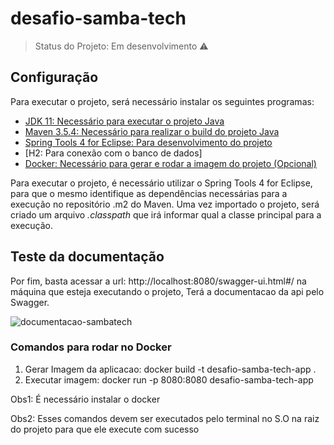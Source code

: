 # desafio-samba-tech

> Status do Projeto: Em desenvolvimento :warning:

## Configuração

Para executar o projeto, será necessário instalar os seguintes programas:

- [JDK 11: Necessário para executar o projeto Java](https://www.oracle.com/java/technologies/javase-jdk11-downloads.html)
- [Maven 3.5.4: Necessário para realizar o build do projeto Java](https://maven.apache.org/docs/3.5.4/release-notes.html)
- [Spring Tools 4 for Eclipse: Para desenvolvimento do projeto](https://spring.io/tools)
- [H2: Para conexão com o banco de dados]
- [Docker: Necessário para gerar e rodar a imagem do projeto (Opcional)](https://docs.docker.com/get-docker/)

Para executar o projeto, é necessário utilizar o Spring Tools 4 for Eclipse, para que o mesmo identifique as dependências necessárias para a execução no repositório .m2 do Maven. Uma vez importado o projeto, será criado um arquivo *.classpath* que irá informar qual a classe principal para a execução.

## Teste da documentação

Por fim, basta acessar a url: http://localhost:8080/swagger-ui.html#/ na máquina que esteja executando o projeto, Terá a documentacao da api pelo Swagger.

![documentacao-sambatech](https://user-images.githubusercontent.com/23174611/93091012-f0cf2280-f673-11ea-84fa-ae93fbcc08b3.png)

### Comandos para rodar no Docker
1. Gerar Imagem da aplicacao: docker build -t desafio-samba-tech-app .
2. Executar imagem: docker run -p 8080:8080 desafio-samba-tech-app

Obs1: É necessário instalar o docker

Obs2: Esses comandos devem ser executados pelo terminal no S.O na raiz do projeto para que ele execute com sucesso
